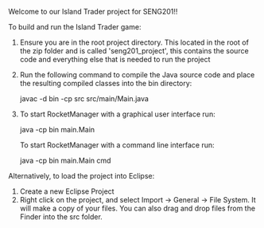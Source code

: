 Welcome to our Island Trader project for SENG201!!

To build and run the Island Trader game:

1. Ensure you are in the root project directory. This located in the root of the zip folder and is called 'seng201_project', this contains the source code and everything else that is needed to run the project
2. Run the following command to compile the Java source code and place the resulting compiled classes into the
   bin directory:

    javac -d bin -cp src src/main/Main.java

3. To start RocketManager with a graphical user interface run:

     java -cp bin main.Main

   To start RocketManager with a command line interface run:

     java -cp bin main.Main cmd


Alternatively, to load the project into Eclipse:
1. Create a new Eclipse Project
2. Right click on the project, and select Import -> General -> File System. It will make a copy of your files. 
You can also drag and drop files from the Finder into the src folder. 